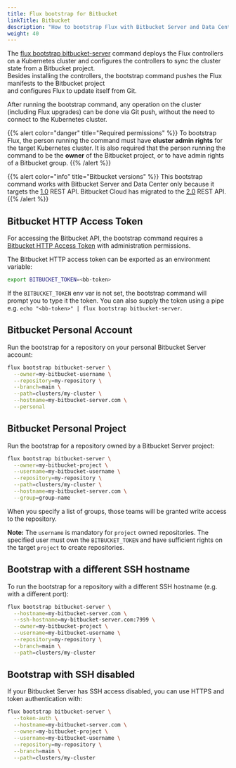 ```yaml
---
title: Flux bootstrap for Bitbucket
linkTitle: Bitbucket
description: "How to bootstrap Flux with Bitbucket Server and Data Center"
weight: 40
---
```


The [flux bootstrap bitbucket-server](/flux/cmd/flux_bootstrap_bitbucket-server/) command deploys the Flux controllers	
on a Kubernetes cluster and configures the controllers to sync the cluster state from a Bitbucket project.	
Besides installing the controllers, the bootstrap command pushes the Flux manifests to the Bitbucket project	
and configures Flux to update itself from Git.	

After running the bootstrap command, any operation on the cluster (including Flux upgrades)	
can be done via Git push, without the need to connect to the Kubernetes cluster.

{{% alert color="danger" title="Required permissions" %}}
To bootstrap Flux, the person running the command must have **cluster admin rights** for the target Kubernetes cluster.
It is also required that the person running the command to be the **owner** of the Bitbucket project,
or to have admin rights of a Bitbucket group.
{{% /alert %}}

{{% alert color="info" title="Bitbucket versions" %}}
This bootstrap command works with Bitbucket Server and Data Center only because it targets the [1.0](https://developer.atlassian.com/server/bitbucket/reference/rest-api/) REST API. Bitbucket Cloud has migrated to the [2.0](https://developer.atlassian.com/cloud/bitbucket/rest/intro/) REST API.
{{% /alert %}}

## Bitbucket HTTP Access Token 

For accessing the Bitbucket API, the bootstrap command requires a [Bitbucket HTTP Access Token](https://confluence.atlassian.com/bitbucketserver/http-access-tokens-939515499.html) 
with administration permissions.

The Bitbucket HTTP access token can be exported as an environment variable:

```sh
export BITBUCKET_TOKEN=<bb-token>
```

If the `BITBUCKET_TOKEN` env var is not set, the bootstrap command will prompt you to type it the token.
You can also supply the token using a pipe e.g. `echo "<bb-token>" | flux bootstrap bitbucket-server`.

## Bitbucket Personal Account

Run the bootstrap for a repository on your personal Bitbucket Server account:

```sh
flux bootstrap bitbucket-server \
  --owner=my-bitbucket-username \
  --repository=my-repository \
  --branch=main \
  --path=clusters/my-cluster \
  --hostname=my-bitbucket-server.com \
  --personal
```
## Bitbucket Personal Project

Run the bootstrap for a repository owned by a Bitbucket Server project:

```sh
flux bootstrap bitbucket-server \
  --owner=my-bitbucket-project \
  --username=my-bitbucket-username \
  --repository=my-repository \
  --path=clusters/my-cluster \
  --hostname=my-bitbucket-server.com \
  --group=group-name 
```

When you specify a list of groups, those teams will be granted write access to the repository.

**Note:** The `username` is mandatory for `project` owned repositories. The specified user must own the `BITBUCKET_TOKEN` and have sufficient rights on the target `project` to create repositories.

## Bootstrap with a different SSH hostname

To run the bootstrap for a repository with a different SSH hostname (e.g. with a different port):

```sh
flux bootstrap bitbucket-server \
  --hostname=my-bitbucket-server.com \
  --ssh-hostname=my-bitbucket-server.com:7999 \
  --owner=my-bitbucket-project \
  --username=my-bitbucket-username \
  --repository=my-repository \
  --branch=main \
  --path=clusters/my-cluster
```

## Bootstrap with SSH disabled

If your Bitbucket Server has SSH access disabled, you can use HTTPS and token authentication with:

```sh
flux bootstrap bitbucket-server \
  --token-auth \
  --hostname=my-bitbucket-server.com \
  --owner=my-bitbucket-project \
  --username=my-bitbucket-username \
  --repository=my-repository \
  --branch=main \
  --path=clusters/my-cluster
```
